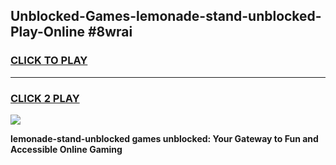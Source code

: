 
## Unblocked-Games-lemonade-stand-unblocked-Play-Online #8wrai
<h3>
<a href="https://news.freeplayer.one?title=lemonade-stand-unblocked&ref=3">CLICK TO PLAY</a></h3>
<hr>

<h3>
<a href="https://news.freeplayer.one?title=lemonade-stand-unblocked&ref=3">CLICK 2 PLAY</a>
  
</h3>

<a href="https://news.freeplayer.one?title=lemonade-stand-unblocked&ref=3"><img src="https://clearcache.store/games.png"></a>


**lemonade-stand-unblocked games unblocked: Your Gateway to Fun and Accessible Online Gaming**
